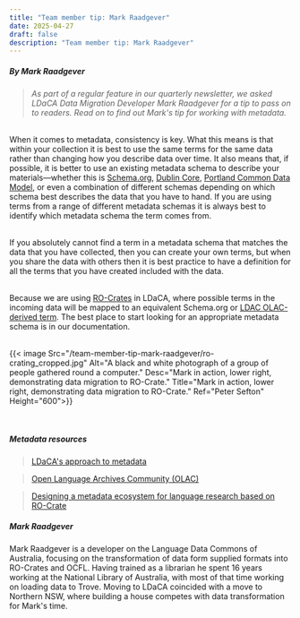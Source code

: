 ```yaml
---
title: "Team member tip: Mark Raadgever"
date: 2025-04-27
draft: false
description: "Team member tip: Mark Raadgever"
---
```


##### By Mark Raadgever

>*As part of a regular feature in our quarterly newsletter, we asked LDaCA Data Migration Developer Mark Raadgever for a tip to pass on to readers. Read on to find out Mark's tip for working with metadata.*

<br>
When it comes to metadata, consistency is key.  What this means is that within your collection it is best to use the same terms for the same data rather than changing how you describe data over time. It also means that, if possible, it is better to use an existing metadata schema to describe your materials—whether this is <a href="https://schema.org/">Schema.org</a>, <a href="https://www.dublincore.org/">Dublin Core</a>, <a href="https://pcdm.org/">Portland Common Data Model</a>, or even a combination of different schemas depending on which schema best describes the data that you have to hand. If you are using terms from a range of different metadata schemas it is always best to identify which metadata schema the term comes from.
<br></br>

If you absolutely cannot find a term in a metadata schema that matches the data that you have collected, then you can create your own terms, but when you share the data with others then it is best practice to have a definition for all the terms that you have created included with the data.
<br></br>

Because we are using [RO-Crates](https://www.ldaca.edu.au/resources/glossary/#ro-crate) in LDaCA, where possible terms in the incoming data will be mapped to an equivalent Schema.org or <a href="https://github.com/Language-Research-Technology/language-data-commons-vocabs/blob/master/ontology.md">LDAC OLAC-derived term</a>. The best place to start looking for an appropriate metadata schema is in our documentation.
<br></br>

{{< image Src="/team-member-tip-mark-raadgever/ro-crating_cropped.jpg" Alt="A black and white photograph of a group of people gathered round a computer." Desc="Mark in action, lower right, demonstrating data migration to RO-Crate." Title="Mark in action, lower right, demonstrating data migration to RO-Crate." Ref="Peter Sefton" Height="600">}}

<br>

##### Metadata resources

>[LDaCA's approach to metadata](https://www.ldaca.edu.au/resources/ldaca-resources/metadata/)

>[Open Language Archives Community (OLAC)](http://www.language-archives.org/)

>[Designing a metadata ecosystem for language research based on RO-Crate](https://www.ldaca.edu.au/news/posts/ldaca-metadata-ecosystem-eresearch-2022/)

##### Mark Raadgever
Mark Raadgever is a developer on the Language Data Commons of Australia, focusing on the transformation of data form supplied formats into RO-Crates and OCFL. Having trained as a librarian he spent 16 years working at the National Library of Australia, with most of that time working on loading data to Trove. Moving to LDaCA coincided with a move to Northern NSW, where building a house competes with data transformation for Mark's time.

<br>
